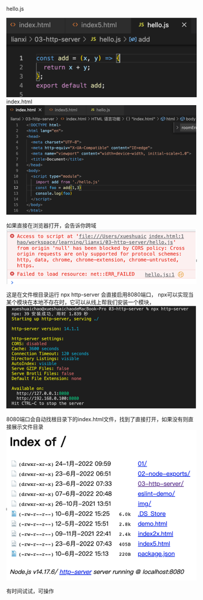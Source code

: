 hello.js

![alt text](assets/image-8.png)
index.html
![alt text](assets/image-9.png)

如果直接在浏览器打开，会告诉你跨域
![alt text](assets/image-10.png)

这是在文件根目录运行
npx http-server
会直接启用8080端口，
npx可以实现当某个模块在本地不存在时，它可以从线上帮我们安装一个模块，
![alt text](assets/image-11.png)


8080端口会自动找根目录下的index.html文件，找到了直接打开，如果没有则直接展示文件目录
![alt text](assets/image-12.png)

有时间试试，可操作







